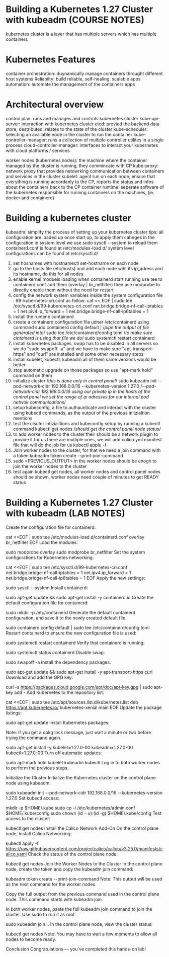 # Building a Kubernetes 1.27 Cluster with kubeadm (COURSE NOTES)

kubernetes cluster is a layer that has multiple servers which has multiple containers

# Kubernetes Features
container orchestration: duynamically manage containers throught different host systems
Reliabilty: build reliable, self-healing, scalable apps
automation: automate the management of the containers apps

# Architectural overview
control plan: 
runs and manages and controls kubernetes cluster
    kube-api-server: interaction with kubernetes cluster
    etcd: provied the backend data store, destributed, relates to the state of the cluster
    kube-scheduler: selecting an available node in the cluster to run the container
    kube-controller-manager: runs a collection of multiple controller utilites in a single process
    cloud-controller-manager: interfaces to interact your kubernetes with cloud platforms / services

worker nodes (kubernetes nodes):
the machine where the container managed by the cluster is running, they commincate with CP
    kube-proxy: network proxy that provides netowrking communication between containers and services in the cluster
    kubelet: agent run on each node, ensure that everything is running accordanly to the CP, reports the status and infos about the containers back to the CP
    container runtime: seperate software of the kubernetes responsible for running containers on the machines, (ie. docker and containerd)

# Building a kubernetes cluster
kubeadm: simplify the process of setting up your kubernetes cluster
tips:
all configuration are loaded up once start up, to apply them cahnges in the configuration in system level we use sudo sysctl --system to reload them
containerd.conf is found at /etc/modules-load.d/
system level configurations can be found at /etc/sysctl.d/
1. set hosnames with hostnamectl set-hostname on each node
2. go to the hosts file (etc/hosts) and add each node wiht its ip_adress and its hostname, do this for all nodes
3. enable kernel moduels loading when containerd start running use tee to containerd.conf add them (overlay | br_netfilter) then use modprobe to directly enable them without the need for restart
4. config the network system variables inside the system configuration file : 99-kubernetes-cri.conf as follow: 
    cat << EOF | sudo tee /etc/sysctl.d/99-kuberenetes-cri.conf
        net.bridge.bridge-nf-call-iptables = 1
        net.piv4.ip_forward = 1
        net.bridge.bridge-nf-call-ip6tables = 1
5. install the runtime containerd 
6. create a containerd configuration file udner /etc/containerd using command sudo containerd config default | /*pipe the output of file generated into*/ sudo tee /etc/containerd/config.toml /*to make sure cintainerd is using that file we do*/ sudo systemctl restart containerd
7. install kubernetes packages, swap has to be disabled in all servers so we do "sudo swapoff -a" and we have to make sure "apt-transport-https" and "curl" are installed and some other necessary steps
8. install kubelet, kubectl, kubeadm all of them same versions would be better
9. stop automatic upgrade on those packages so use "apt-mark hold" command on them  
10. initialize cluster /*this is done only in contral panel*/
    sudo kubeadm init --pod-network-cidr 192.168.0.0/16 --kubernetes-version 1.27.0
    /*--pod-network-cidr 192.168.0.0/16 using our private ip in the hosts of the contral panel we set the range of ip adresses for our internal pod netwok communications*/ 
11. setup kubeconfig, a file to authaunticate and interact with the cluster using kubectl commands, as the output of the previous initzialtion mentions
12. test the clsuter intizialitions and kubeconfig setup by running a kubectl command
    kubectl get nodes
    /*should get the control panel node status*/
13. to add worker nodes to the cluster their should be a network plugin to provide it for us there are multiple ones, we will add colico.yml manifest file that will do the job for us
    kubectl applu -f <URL>
14. Join worker nodes to the cluster, for that we need a join command with a token
    kubeadm token create --print-join-command
15. sudo <PREVIOUS_OUTPUT> in the worker nodes should be enogh to join the worker nodes to the cluster
16. test again kubectl get nodes, all worker nodes and control panel nodes should be shown, worker nodes need couple of minutes to get READY status

# Building a Kubernetes 1.27 Cluster with kubeadm (LAB NOTES)

Create the configuration file for containerd:

cat <<EOF | sudo tee /etc/modules-load.d/containerd.conf
overlay
br_netfilter
EOF
Load the modules:

sudo modprobe overlay
sudo modprobe br_netfilter
Set the system configurations for Kubernetes networking:

cat <<EOF | sudo tee /etc/sysctl.d/99-kubernetes-cri.conf
net.bridge.bridge-nf-call-iptables = 1
net.ipv4.ip_forward = 1
net.bridge.bridge-nf-call-ip6tables = 1
EOF
Apply the new settings:

sudo sysctl --system
Install containerd:

sudo apt-get update && sudo apt-get install -y containerd.io
Create the default configuration file for containerd:

sudo mkdir -p /etc/containerd
Generate the default containerd configuration, and save it to the newly created default file:

sudo containerd config default | sudo tee /etc/containerd/config.toml
Restart containerd to ensure the new configuration file is used:

sudo systemctl restart containerd
Verify that containerd is running:

sudo systemctl status containerd
Disable swap:

sudo swapoff -a
Install the dependency packages:

sudo apt-get update && sudo apt-get install -y apt-transport-https curl
Download and add the GPG key:

curl -s https://packages.cloud.google.com/apt/doc/apt-key.gpg | sudo apt-key add -
Add Kubernetes to the repository list:

cat <<EOF | sudo tee /etc/apt/sources.list.d/kubernetes.list
deb https://apt.kubernetes.io/ kubernetes-xenial main
EOF
Update the package listings:

sudo apt-get update
Install Kubernetes packages:

Note: If you get a dpkg lock message, just wait a minute or two before trying the command again.

sudo apt-get install -y kubelet=1.27.0-00 kubeadm=1.27.0-00 kubectl=1.27.0-00
Turn off automatic updates:

sudo apt-mark hold kubelet kubeadm kubectl
Log in to both worker nodes to perform the previous steps.

Initialize the Cluster
Initialize the Kubernetes cluster on the control plane node using kubeadm:

sudo kubeadm init --pod-network-cidr 192.168.0.0/16 --kubernetes-version 1.27.0
Set kubectl access:

mkdir -p $HOME/.kube
sudo cp -i /etc/kubernetes/admin.conf $HOME/.kube/config
sudo chown $(id -u):$(id -g) $HOME/.kube/config
Test access to the cluster:

kubectl get nodes
Install the Calico Network Add-On
On the control plane node, install Calico Networking:

kubectl apply -f https://raw.githubusercontent.com/projectcalico/calico/v3.25.0/manifests/calico.yaml
Check the status of the control plane node:

kubectl get nodes
Join the Worker Nodes to the Cluster
In the control plane node, create the token and copy the kubeadm join command:

kubeadm token create --print-join-command
Note: This output will be used as the next command for the worker nodes.

Copy the full output from the previous command used in the control plane node. This command starts with kubeadm join.

In both worker nodes, paste the full kubeadm join command to join the cluster. Use sudo to run it as root:

sudo kubeadm join...
In the control plane node, view the cluster status:

kubectl get nodes
Note: You may have to wait a few moments to allow all nodes to become ready.

Conclusion
Congratulations — you've completed this hands-on lab!